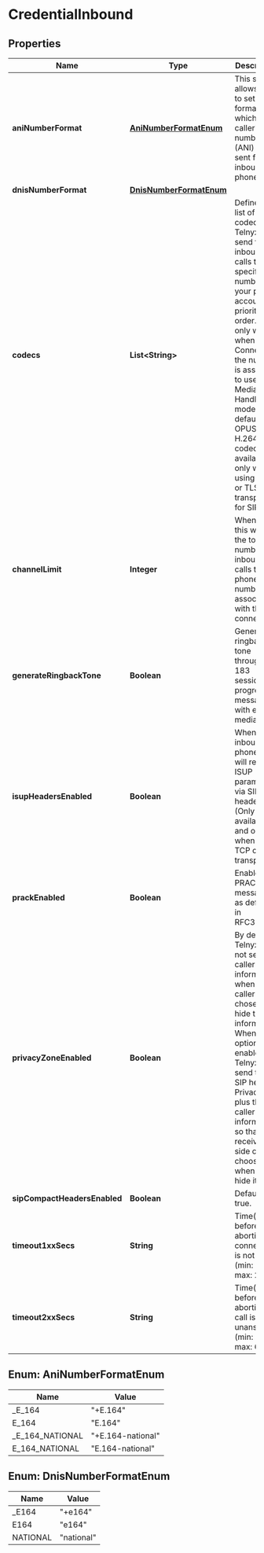 # CredentialInbound

## Properties
Name | Type | Description | Notes
------------ | ------------- | ------------- | -------------
**aniNumberFormat** | [**AniNumberFormatEnum**](#AniNumberFormatEnum) | This setting allows you to set the format with which the caller&#x27;s number (ANI) is sent for inbound phone calls. |  [optional]
**dnisNumberFormat** | [**DnisNumberFormatEnum**](#DnisNumberFormatEnum) |  |  [optional]
**codecs** | **List&lt;String&gt;** | Defines the list of codecs that Telnyx will send for inbound calls to a specific number on your portal account, in priority order. This only works when the Connection the number is assigned to uses Media Handling mode: default. OPUS and H.264 codecs are available only when using TCP or TLS transport for SIP. |  [optional]
**channelLimit** | **Integer** | When set, this will limit the total number of inbound calls to phone numbers associated with this connection. |  [optional]
**generateRingbackTone** | **Boolean** | Generate ringback tone through 183 session progress message with early media. |  [optional]
**isupHeadersEnabled** | **Boolean** | When set, inbound phone calls will receive ISUP parameters via SIP headers. (Only when available and only when using TCP or TLS transport.) |  [optional]
**prackEnabled** | **Boolean** | Enable PRACK messages as defined in RFC3262. |  [optional]
**privacyZoneEnabled** | **Boolean** | By default, Telnyx does not send caller-id information when the caller has chosen to hide this information. When this option is enabled, Telnyx will send the SIP header Privacy:id plus the caller-id information so that the receiver side can choose when to hide it. |  [optional]
**sipCompactHeadersEnabled** | **Boolean** | Defaults to true. |  [optional]
**timeout1xxSecs** | **String** | Time(sec) before aborting if connection is not made (min: 1, max: 20). |  [optional]
**timeout2xxSecs** | **String** | Time(sec) before aborting if call is unanswered (min: 1, max: 600). |  [optional]

<a name="AniNumberFormatEnum"></a>
## Enum: AniNumberFormatEnum
Name | Value
---- | -----
_E_164 | &quot;+E.164&quot;
E_164 | &quot;E.164&quot;
_E_164_NATIONAL | &quot;+E.164-national&quot;
E_164_NATIONAL | &quot;E.164-national&quot;

<a name="DnisNumberFormatEnum"></a>
## Enum: DnisNumberFormatEnum
Name | Value
---- | -----
_E164 | &quot;+e164&quot;
E164 | &quot;e164&quot;
NATIONAL | &quot;national&quot;
